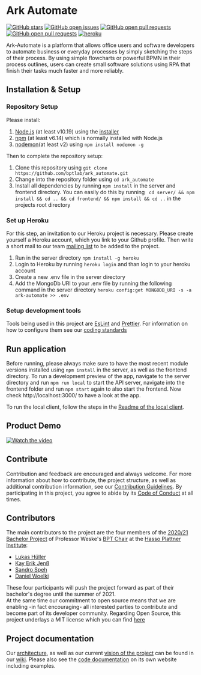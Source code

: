 # Ark Automate

[![GitHub stars](https://img.shields.io/github/stars/bptlab/ark_automate)](https://github.com/bptlab/ark_automate)
[![GitHub open issues](https://img.shields.io/github/issues/bptlab/ark_automate)](https://github.com/bptlab/ark_automate/issues)
[![GitHub open pull requests](https://img.shields.io/github/issues-closed/bptlab/ark_automate)](https://github.com/bptlab/ark_automate/issues)
[![GitHub open pull requests](https://img.shields.io/github/issues-pr/bptlab/ark_automate)](https://github.com/bptlab/ark_automate/issues)
[![heroku](https://heroku-badge.herokuapp.com/?app=ark-automate&root=App.js)](https://heroku-badge.herokuapp.com/App.js)

Ark-Automate is a platform that allows office users and software developers to automate business or everyday processes by simply sketching the steps of their process. By using simple flowcharts or powerful BPMN in their process outlines, users can create small software solutions using RPA that finish their tasks much faster and more reliably.

## Installation & Setup

### Repository Setup

Please install:

1. [Node.js](https://nodejs.org/en/) (at least v10.19) using the [installer](https://nodejs.org/en/download/)
2. [npm](https://www.npmjs.com/get-npm) (at least v6.14) which is normally installed with Node.js
3. [nodemon](https://www.npmjs.com/package/nodemon)(at least v2) using `npm install nodemon -g`

Then to complete the repository setup:

1. Clone this repository using `git clone https://github.com/bptlab/ark_automate.git`
2. Change into the repository folder using `cd ark_automate`
3. Install all dependencies by running `npm install` in the server and frontend directory. You can easily do this by running ` cd server/ && npm install && cd .. && cd frontend/ && npm install && cd ..` in the projects root directory

### Set up Heroku

For this step, an invitation to our Heroku project is necessary. Please create yourself a Heroku account, which you link to your Github profile. Then write a short mail to our team [mailing list](mailto:bpmw2020@gmail.com) to be added to the project.

1. Run in the server directory `npm install -g heroku`
2. Login to Heroku by running `heroku login` and than login to your heroku account
3. Create a new .env file in the server directory
4. Add the MongoDb URI to your .env file by running the following command in the server directory `heroku config:get MONGODB_URI -s -a ark-automate >> .env`

### Setup development tools

Tools being used in this project are [EsLint](https://eslint.org/) and [Prettier](https://prettier.io/). For information on how to configure them see our [coding standards](https://github.com/bptlab/ark_automate/wiki/Coding-standards#tools)

## Run application

Before running, please always make sure to have the most recent module versions installed using `npm install` in the server, as well as the frontend directory.
To run a development preview of the app, navigate to the server directory and run `npm run local` to start the API server, navigate into the frontend folder and run `npm start` again to also start the frontend.
Now check http://localhost:3000/ to have a look at the app.

To run the local client, follow the steps in the [Readme of the local client](https://github.com/bptlab/ark_automate_local#readme).
## Product Demo
[![Watch the video](https://i.imgur.com/Q9UTQSY.png)](https://www.youtube.com/watch?v=EIbrYbvtknI)

## Contribute

Contribution and feedback are encouraged and always welcome. For more information about how to contribute, the project structure, as well as additional contribution information, see our [Contribution Guidelines](.github/CONTRIBUTING.md). By participating in this project, you agree to abide by its [Code of Conduct](.github/CODE_OF_CONDUCT.md) at all times.

## Contributors

The main contributors to the project are the four members of the [2020/21 Bachelor Project](https://hpi.de/fileadmin/user_upload/hpi/dokumente/studiendokumente/bachelor/bachelorprojekte/2020_21/FG_Weske_RPA_meets_BPM.pdf) of Professor Weske's [BPT Chair](https://bpt.hpi.uni-potsdam.de) at the [Hasso Plattner Institute](https://hpi.de):

- [Lukas Hüller](https://github.com/lukashueller)
- [Kay Erik Jenß](https://github.com/kej-jay)
- [Sandro Speh](https://github.com/SanJSp)
- [Daniel Woelki](https://github.com/WolfgangDaniel)

These four participants will push the project forward as part of their bachelor's degree until the summer of 2021.  
At the same time our commitment to open source means that we are enabling -in fact encouraging- all interested parties to contribute and become part of its developer community. Regarding Open Source, this project underlays a MIT license which you can find [here](https://github.com/bptlab/ark_automate/blob/main/LICENSE.md) 

## Project documentation

Our [architecture](https://github.com/bptlab/ark_automate/wiki/Architecture-in-2021), as well as our current [vision of the project](https://github.com/bptlab/ark_automate/wiki/Vision-for-2021) can be found in our [wiki](https://github.com/bptlab/ark_automate/wiki).
Please also see the [code documentation](https://bptlab.github.io/ark_automate/) on its own website including examples.
